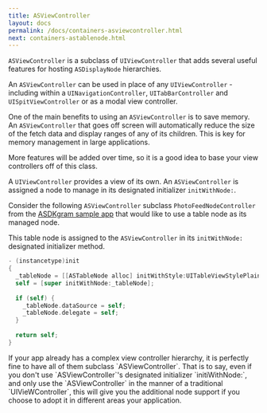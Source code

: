 ```yaml
---
title: ASViewController
layout: docs
permalink: /docs/containers-asviewcontroller.html
next: containers-astablenode.html
---
```


`ASViewController` is a subclass of `UIViewController` that adds several useful features for hosting `ASDisplayNode` hierarchies. 

An `ASViewController` can be used in place of any `UIViewController` - including within a `UINavigationController`, `UITabBarController` and `UISpitViewController` or as a modal view controller.

One of the main benefits to using an `ASViewController` is to save memory. An `ASViewController` that goes off screen will automatically reduce the size of the fetch data and display ranges of any of its children. This is key for memory management in large applications. 

More features will be added over time, so it is a good idea to base your view controllers off of this class. 

A `UIViewController` provides a view of its own. An `ASViewController` is assigned a node to manage in its designated initializer `initWithNode:`. 

Consider the following `ASViewController` subclass `PhotoFeedNodeController` from the <a href="https://github.com/facebook/AsyncDisplayKit/tree/master/examples/ASDKgram">ASDKgram sample app</a> that would like to use a table node as its managed node. 

This table node is assigned to the `ASViewController` in its `initWithNode:` designated initializer method.

```objective-c
- (instancetype)init
{
  _tableNode = [[ASTableNode alloc] initWithStyle:UITableViewStylePlain];
  self = [super initWithNode:_tableNode];
  
  if (self) {
    _tableNode.dataSource = self;
    _tableNode.delegate = self;
  }
  
  return self;
}
```

<div class = "note">
If your app already has a complex view controller hierarchy, it is perfectly fine to have all of them subclass `ASViewController`. That is to say, even if you don't use `ASViewController`'s designated initializer `initiWithNode:`, and only use the `ASViewController` in the manner of a traditional `UIVieWController`, this will give you the additional node support if you choose to adopt it in different areas your application. 
</div>

